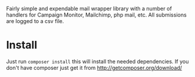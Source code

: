 Fairly simple and expendable mail wrapper library with a number of handlers for Campaign Monitor, Mailchimp, php mail, etc.
All submissions are logged to a csv file.

Install
=======

Just run `composer install` this will install the needed dependencies. 
If you don't have composer just get it from http://getcomposer.org/download/